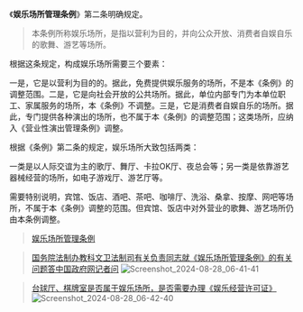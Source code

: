 《**娱乐场所管理条例**》第二条明确规定。

>本条例所称娱乐场所，是指以营利为目的，并向公众开放、消费者自娱自乐的歌舞、游艺等场所。

根据这条规定，构成娱乐场所需要三个要素：

一是，它是以营利为目的的。据此，免费提供娱乐服务的场所，不是本《条例》的调整范围。二是，它是向社会开放的公共场所。据此，单位内部专门为本单位职工、家属服务的场所，本《条例》不调整。三是，它是消费者自娱自乐的场所。据此，专门提供各种演出的场所，也不属于本《条例》的调整范围；这类场所，应纳入《营业性演出管理条例》调整。

根据《条例》第二条的规定，娱乐场所大致包括两类：

一类是以人际交谊为主的歌厅、舞厅、卡拉OK厅、夜总会等；另一类是依靠游艺器械经营的场所，如电子游戏厅、游艺厅等。

需要特别说明，宾馆、饭店、酒吧、茶吧、咖啡厅、洗浴、桑拿、按摩、网吧等场所，不属于本《条例》调整的范围。但宾馆、饭店中对外营业的歌舞、游艺场所仍由本条例调整。

> [娱乐场所管理条例](https://zwgk.mct.gov.cn/zfxxgkml/zcfg/xzfg/202012/t20201214_919532.html)

> [国务院法制办教科文卫法制司有关负责同志就《娱乐场所管理条例》的有关问题答中国政府网记者问](https://www.gov.cn/zwhd/2006-03/18/content_230357.htm)
![Screenshot_2024-08-28_06-41-41](https://github.com/user-attachments/assets/bec25381-8353-4c02-bc39-146e2832c9a0)

> [台球厅、棋牌室是否属于娱乐场所，是否需要办理《娱乐经营许可证》](https://www.shanwei.gov.cn/swwgltj/hudong/ywzsk/content/post_938346.html)
![Screenshot_2024-08-28_06-42-40](https://github.com/user-attachments/assets/795367bd-a341-4534-bdaf-29d9f3f50a1d)


